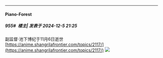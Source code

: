 ﻿
*****

####  Piano-Forest  
##### 955#         楼主| 发表于 2024-12-5 21:25

副监督·池下博纪于11月6日逝世
[https://anime.shangrilafrontier.com/topics/2117/](https://anime.shangrilafrontier.com/topics/2117/)
<img src="https://p.sda1.dev/20/c2e83df3251c7bf4c24d50d16ab1caf1/IMG_20241205_212354.jpg" referrerpolicy="no-referrer">

